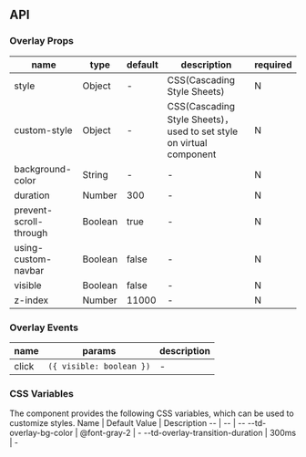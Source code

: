 
## API


### Overlay Props

name | type | default | description | required
-- | -- | -- | -- | --
style | Object | - | CSS(Cascading Style Sheets) | N
custom-style | Object | - | CSS(Cascading Style Sheets)，used to set style on virtual component | N
background-color | String | - | \- | N
duration | Number | 300 | \- | N
prevent-scroll-through | Boolean | true | \- | N
using-custom-navbar | Boolean | false | \- | N
visible | Boolean | false | \- | N
z-index | Number | 11000 | \- | N

### Overlay Events

name | params | description
-- | -- | --
click | `({ visible: boolean })` | \-

### CSS Variables

The component provides the following CSS variables, which can be used to customize styles.
Name | Default Value | Description 
-- | -- | --
--td-overlay-bg-color | @font-gray-2 | - 
--td-overlay-transition-duration | 300ms | - 
